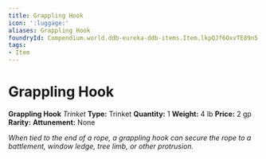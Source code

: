 ```yaml
---
title: Grappling Hook
icon: ':luggage:'
aliases: Grappling Hook
foundryId: Compendium.world.ddb-eureka-ddb-items.Item.lkpQJf6OxvTE89n5
tags:
- Item
---
```


# Grappling Hook

**Grappling Hook**
_Trinket_
**Type:** Trinket
**Quantity:** 1
**Weight:** 4 lb
**Price:** 2 gp
**Rarity:** 
**Attunement:** None

*When tied to the end of a rope, a grappling hook can secure the rope to a battlement, window ledge, tree limb, or other protrusion.*